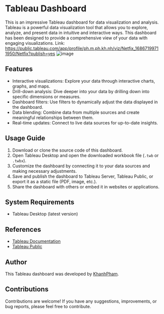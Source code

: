 # Tableau Dashboard

This is an impressive Tableau dashboard for data visualization and analysis. Tableau is a powerful data visualization tool that allows you to explore, analyze, and present data in intuitive and interactive ways. This dashboard has been designed to provide a comprehensive view of your data with engaging visualizations.
Link: https://public.tableau.com/app/profile/ph.m.ph.kh.nh/viz/Netfix_16867199711950/Netfix?publish=yes
![image](https://github.com/khanhphamj/Tableau/assets/120659979/68d6b186-2de3-4b74-b81b-f9aa9aa7e793)


## Features

- Interactive visualizations: Explore your data through interactive charts, graphs, and maps.
- Drill-down analysis: Dive deeper into your data by drilling down into specific dimensions or measures.
- Dashboard filters: Use filters to dynamically adjust the data displayed in the dashboard.
- Data blending: Combine data from multiple sources and create meaningful relationships between them.
- Real-time updates: Connect to live data sources for up-to-date insights.

## Usage Guide

1. Download or clone the source code of this dashboard.
2. Open Tableau Desktop and open the downloaded workbook file (`.twb` or `.twbx`).
3. Customize the dashboard by connecting it to your data sources and making necessary adjustments.
4. Save and publish the dashboard to Tableau Server, Tableau Public, or export it as a static file (PDF, image, etc.).
5. Share the dashboard with others or embed it in websites or applications.

## System Requirements

- Tableau Desktop (latest version)

## References

- [Tableau Documentation](https://help.tableau.com)
- [Tableau Public](https://public.tableau.com)

## Author

This Tableau dashboard was developed by [KhanhPham](https://github.com/khanhphamj).

## Contributions

Contributions are welcome! If you have any suggestions, improvements, or bug reports, please feel free to contribute.

